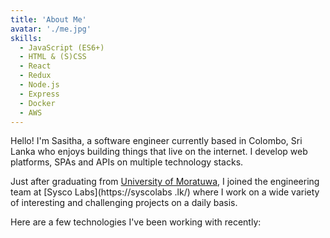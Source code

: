 ```yaml
---
title: 'About Me'
avatar: './me.jpg'
skills:
  - JavaScript (ES6+)
  - HTML & (S)CSS
  - React
  - Redux
  - Node.js
  - Express
  - Docker
  - AWS
---
```


Hello! I'm Sasitha, a software engineer currently based in Colombo, Sri Lanka who enjoys building things that live on the internet. I develop web
platforms, SPAs and APIs on multiple technology stacks.

Just after graduating from [University of Moratuwa](https://www.mrt.ac.lk/web/), I joined the engineering team at [Sysco Labs](https://syscolabs
.lk/) where I work on a wide variety of interesting and challenging projects on a daily basis.

Here are a few technologies I've been working with recently:
